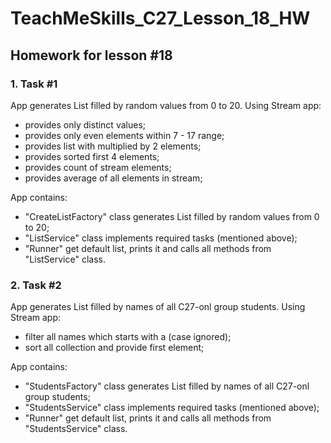 # TeachMeSkills_C27_Lesson_18_HW
## Homework for lesson #18
### 1. Task #1
App generates List<Integer> filled by random values from 0 to 20.
Using Stream app:

 - provides only distinct values;
 - provides only even elements within 7 - 17 range;
 - provides list with multiplied by 2 elements;
 - provides sorted first 4 elements;
 - provides count of stream elements;
 - provides average of all elements in stream;
   
App contains:

 - "CreateListFactory" class generates List<Integer> filled by random values from 0 to 20; 
 - "ListService" class implements required tasks (mentioned above); 
 - "Runner" get default list, prints it and calls all methods from "ListService" class.

### 2. Task #2
App generates List<String> filled by names of all C27-onl group students.
Using Stream app:

 - filter all names which starts with a (case ignored);
 - sort all collection and provide first element;
   
App contains:

 - "StudentsFactory" class generates List<String> filled by names of all C27-onl group students;
 - "StudentsService" class implements required tasks (mentioned above);
 - "Runner" get default list, prints it and calls all methods from "StudentsService" class.
